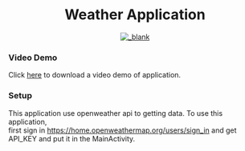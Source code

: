 <h1 align="center">
  Weather Application
</h1>

<p align="center">
  <a href="https://uupload.ir/" target="_blank"><img src="https://s4.uupload.ir/files/weather_ppee.jpg" border="0" alt="_blank" /></a>
</p>

### Video Demo
 Click <a href="https://uupload.ir/view/weatherapp_8kcs.mp4/">here</a> to download a video demo of application.

### Setup
This application use openweather api to getting data. To use this application,<br>
first sign in  <a href="https://home.openweathermap.org/users/sign_in">https://home.openweathermap.org/users/sign_in</a>  and get API_KEY and put it in the MainActivity.
